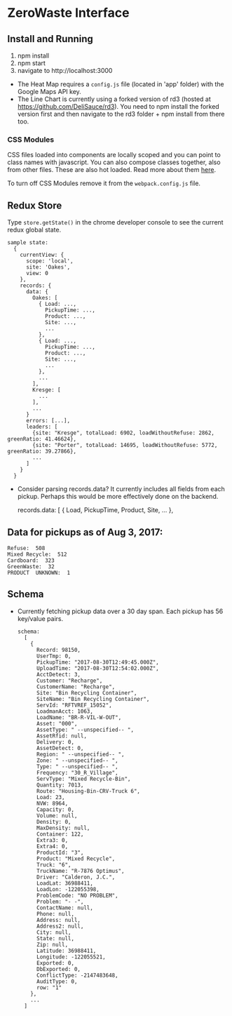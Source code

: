 # ZeroWaste Interface
## Install and Running

1. npm install
2. npm start
3. navigate to http://localhost:3000


- The Heat Map requires a `config.js` file (located in 'app' folder) with the Google Maps API key.
- The Line Chart is currently using a forked version of rd3 (hosted at https://github.com/DeliSauce/rd3). You need to npm install the forked version first and then navigate to the rd3 folder + npm install from there too.

### CSS Modules
CSS files loaded into components are locally scoped and you can point to class names with javascript. You can also compose classes together, also from other files. These are also hot loaded. Read more about them [here](http://glenmaddern.com/articles/css-modules).

To turn off CSS Modules remove it from the `webpack.config.js` file.

## Redux Store
Type `store.getState()` in the chrome developer console to see the current redux global state.

    sample state:
      {
        currentView: {
          scope: 'local',
          site: 'Oakes',
          view: 0
        },
        records: {
          data: {
            Oakes: [
              { Load: ...,
                PickupTime: ...,
                Product: ...,
                Site: ...,
                ...
              },
              { Load: ...,
                PickupTime: ...,
                Product: ...,
                Site: ...,
                ...
              },
              ...
            ],
            Kresge: [
              ...
            ],
            ...
          }
          errors: [...],
          leaders: [
            {site: "Kresge", totalLoad: 6902, loadWithoutRefuse: 2862, greenRatio: 41.46624},
            {site: "Porter", totalLoad: 14695, loadWithoutRefuse: 5772, greenRatio: 39.27866},
            ...
          ]
        }
      }




- Consider parsing records.data? It currently includes all fields from each pickup. Perhaps this would be more effectively done on the backend.

    records.data: [
    { Load,
      PickupTime,
      Product,
      Site,
      ...
      },


## Data for pickups as of Aug 3, 2017:
    Refuse:  508
    Mixed Recycle:  512
    Cardboard:  323
    GreenWaste:  32
    PRODUCT  UNKNOWN:  1


## Schema
- Currently fetching pickup data over a 30 day span. Each pickup has 56 key/value pairs.

      schema:
        [
          {
            Record: 98150,
            UserTmp: 0,
            PickupTime: "2017-08-30T12:49:45.000Z",
            UploadTime: "2017-08-30T12:54:02.000Z",
            AcctDetect: 3,
            Customer: "Recharge",
            CustomerName: "Recharge",
            Site: "Bin Recycling Container",
            SiteName: "Bin Recycling Container",
            ServId: "RFTVREF_15052",
            LoadmanAcct: 1063,
            LoadName: "BR-R-VIL-W-OUT",
            Asset: "000",
            AssetType: " --unspecified-- ",
            AssetRfid: null,
            Delivery: 0,
            AssetDetect: 0,
            Region: " --unspecified-- ",
            Zone: " --unspecified-- ",
            Type: " --unspecified-- ",
            Frequency: "30_R_Village",
            ServType: "Mixed Recycle-Bin",
            Quantity: 7013,
            Route: "Housing-Bin-CRV-Truck 6",
            Load: 23,
            NVW: 8964,
            Capacity: 0,
            Volume: null,
            Density: 0,
            MaxDensity: null,
            Container: 122,
            Extra3: 0,
            Extra4: 0,
            ProductId: "3",
            Product: "Mixed Recycle",
            Truck: "6",
            TruckName: "R-7876 Optimus",
            Driver: "Calderon, J.C.",
            LoadLat: 36988411,
            LoadLon: -122055398,
            ProblemCode: "NO PROBLEM",
            Problem: "- -",
            ContactName: null,
            Phone: null,
            Address: null,
            Address2: null,
            City: null,
            State: null,
            Zip: null,
            Latitude: 36988411,
            Longitude: -122055521,
            Exported: 0,
            DbExported: 0,
            ConflictType: -2147483648,
            AuditType: 0,
            row: "1"
          },
          ...
        ]
